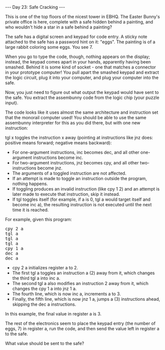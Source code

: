 --- Day 23: Safe Cracking ---

This is one of the top floors of the nicest tower in EBHQ. The Easter Bunny's private office is here, complete with a safe hidden 
behind a painting, and who wouldn't hide a star in a safe behind a painting?

The safe has a digital screen and keypad for code entry. A sticky note attached to the safe has a password hint on it: "eggs". The 
painting is of a large rabbit coloring some eggs. You see 7.

When you go to type the code, though, nothing appears on the display; instead, the keypad comes apart in your hands, apparently 
having been smashed. Behind it is some kind of socket - one that matches a connector in your prototype computer! You pull apart the 
smashed keypad and extract the logic circuit, plug it into your computer, and plug your computer into the safe.

Now, you just need to figure out what output the keypad would have sent to the safe. You extract the assembunny code from the logic 
chip (your puzzle input).

The code looks like it uses almost the same architecture and instruction set that the monorail computer used! You should be able to 
use the same assembunny interpreter for this as you did there, but with one new instruction:

tgl x toggles the instruction x away (pointing at instructions like jnz does: positive means forward; negative means backward):

- For one-argument instructions, inc becomes dec, and all other one-argument instructions become inc.
- For two-argument instructions, jnz becomes cpy, and all other two-instructions become jnz.
- The arguments of a toggled instruction are not affected.
- If an attempt is made to toggle an instruction outside the program, nothing happens.
- If toggling produces an invalid instruction (like cpy 1 2) and an attempt is later made to execute that instruction, skip it instead.
- If tgl toggles itself (for example, if a is 0, tgl a would target itself and become inc a), the resulting instruction is not executed until the next time it is reached.

For example, given this program:
<pre>
cpy 2 a
tgl a
tgl a
tgl a
cpy 1 a
dec a
dec a
</pre>
- cpy 2 a initializes register a to 2.
- The first tgl a toggles an instruction a (2) away from it, which changes the third tgl a into inc a.
- The second tgl a also modifies an instruction 2 away from it, which changes the cpy 1 a into jnz 1 a.
- The fourth line, which is now inc a, increments a to 3.
- Finally, the fifth line, which is now jnz 1 a, jumps a (3) instructions ahead, skipping the dec a instructions.

In this example, the final value in register a is 3.

The rest of the electronics seem to place the keypad entry (the number of eggs, 7) in register a, run the code, and then send the 
value left in register a to the safe.

What value should be sent to the safe?
